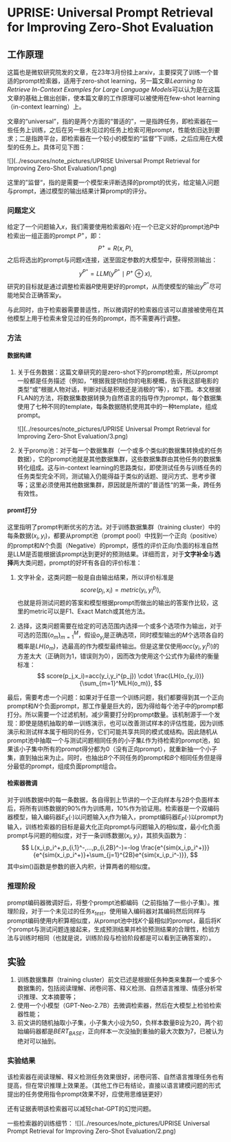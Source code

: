 # UPRISE: Universal Prompt Retrieval for Improving Zero-Shot Evaluation

## 工作原理
这篇也是微软研究院发的文章，在23年3月份挂上arxiv，主要探究了训练一个普适的prompt检索器，适用于zero-shot learning，另一篇文章*Learning to Retrieve In-Context Examples for Large Language Models*可以认为是在这篇文章的基础上做出创新，使本篇文章的工作原理可以被使用在few-shot learning（in-context learning）上。

文章的“universal”，指的是两个方面的“普适的”，一是指跨任务，即检索器在一些任务上训练，之后在另一些未见过的任务上检索可用prompt，性能依旧达到要求；二是指跨平台，即检索器在一个较小的模型的“监督”下训练，之后应用在大模型的任务上。具体可见下图：

![](../resources/note_pictures/UPRISE Universal Prompt Retrieval for Improving Zero-Shot Evaluation/1.png)

这里的”监督“，指的是需要一个模型来评断选择的prompt的优劣，给定输入问题与prompt，通过模型的输出结果计算prompt的评分。

### 问题定义
给定了一个问题输入$x$，我们需要使用检索器$R(\cdot)$在一个已定义好的prompt池$P$中检索出一组正面的prompt $P^+$，即：
$$
P^+=R(x,P),
$$
之后将选出的prompt与问题$x$连接，送至固定参数的大模型中，获得预测输出：
$$
y^{P^+}=LLM(y^{P^+} \mid P^+ \oplus x),
$$
研究的目标就是通过调整检索器$R$使用更好的prompt，从而使模型的输出$y^{P^+}$尽可能地契合正确答案$y$。

与此同时，由于检索器需要普适性，所以微调好的检索器应该可以直接被使用在其他模型上用于检索未曾见过的任务的prompt，而不需要再行调整。

### 方法
#### 数据构建
1. 关于任务数据：这篇文章研究的是zero-shot下的prompt检索，所以prompt一般都是任务描述（例如，“根据我提供给你的电影梗概，告诉我这部电影的类型“或”根据人物对话，判断对话是积极还是消极的“等），如下图。本文根据FLAN的方法，将数据集数据转换为自然语言的指导作为prompt，每个数据集使用了七种不同的template，每条数据随机使用其中的一种template，组成prompt。

   ![](../resources/note_pictures/UPRISE Universal Prompt Retrieval for Improving Zero-Shot Evaluation/3.png)

2. 关于promp池：对于每一个数据集群（一个或多个类似的数据集转换成的任务数据），它的prompt池就是其他数据集群，这些数据集群由其他任务的数据集转化组成。这与in-context learning的思路类似，即使测试任务与训练任务的任务类型完全不同，测试输入仍能得益于类似的话题、提问方式、思考步骤等；这里必须使用其他数据集群，原因就是所谓的”普适性“的第一条，跨任务有效性。

#### promt打分
这里指明了prompt判断优劣的方法。对于训练数据集群（training cluster）中的每条数据$(x_i,y_i)$，都要从prompt池（prompt pool）中找到一个正向（positive）的prompt和$N$个负面（Negative）的prompt，感性的评价正向/负面的标准自然是LLM是否能根据该prompt达到更好的预测结果。详细而言，对于**文字补全**与**选择**两大类问题，prompt的好坏有各自的评价标准：

1. 文字补全，这类问题一般是自由输出结果，所以评价标准是
$$
score(p_j,x_i)=metric(y_i,y_i^{p_j}),
$$
也就是将测试问题的答案和模型根据prompt而做出的输出的答案作比较，这里的metric可以是F1、Exact Match或其他方法。

2. 选择，这类问题需要在给定的可选范围内选择一个或多个选项作为输出，对于可选的范围$\{o_m\}_{m=1}^M$，假设$o_{y_i}$是正确选项，同时模型输出的$M$个选项各自的概率是$LH(o_m)$，选最高的作为模型最终输出。但是这里仅使用$acc(y_i,y_i^{p_j})$的方差太大（正确则为1，错误则为0），因而改为使用这个公式作为最终的衡量标准：
$$
score(p_j,x_i)=acc(y_i,y_i^{p_j}) \cdot \frac{LH(o_{y_i})}{\sum_{m=1}^MLH(o_m)},
$$

最后，需要考虑一个问题：如果对于任意一个训练问题，我们都要得到其一个正向prompt和$N$个负面prompt，那工作量是巨大的，因为得给每个池子中的prompt都打分。所以需要一个过滤机制，减少需要打分的prompt数量。该机制源于一个发现：即使是随机抽取的单一训练演示，也可以改善测试样本的评估性能，因为训练演示和测试样本属于相同的任务，它们可能共享共同的模式或结构。因此随机从prompt池中抽取一个与测试问题相同任务的小子集$L$作为待检索的prompt池，如果该小子集中所有的prompt得分都为0（没有正向prompt），就重新抽一个小子集，直到抽出来为止。同时，也抽出$B$个不同任务的prompt和$B$个相同任务但是得分最低的prompt，组成负面prompt组合。

#### 检索器微调
对于训练数据中的每一条数据，各自得到上节讲的一个正向样本与$2B$个负面样本后，将所有训练数据的90%作为训练用，10%作为验证用。检索器是一个双编码器模型，输入编码器$E_X(\cdot)$以问题输入$x_i$作为输入，prompt编码器$E_P(\cdot)$以prompt为输入，训练检索器的目标是最大化正向prompt与问题输入的相似度，最小化负面prompt与问题的相似度，对于一条训练数据$(x_i,y_i)$，其损失函数为：
$$
L(x_i,p_i^+,p_{i,1}^-,...,p_{i,2B}^-)=-log \frac{e^{sim(x_i,p_i^+)}}{e^{sim(x_i,p_i^+)}+\sum_{j=1}^{2B}e^{sim(x_i,p_i^-)}},
$$
其中$sim()$函数是参数的嵌入内积，计算两者的相似度。

### 推理阶段
prompt编码器微调好后，将整个prompt池都编码（之前指抽了一些小子集）。推理阶段，对于一个未见过的任务$x_{test}$，使用输入编码器对其编码然后同样与prompt编码使用内积算相似度，从prompt池中找$K$个最相似的prompt，最后将$K$个prompt与测试问题连接起来，生成预测结果并检验预测结果的合理性，检验方法与训练时相同（也就是说，训练阶段与检验阶段都是可以看到正确答案的）。


## 实验
1. 训练数据集群（training cluster）前文已述是根据任务种类来集群一个或多个数据集的，包括阅读理解、闭卷问答、释义检测、自然语言推理、情感分析常识推理、文本摘要等；
2. 使用一个小模型（GPT-Neo-2.7B）去微调检索器，然后在大模型上检验检索器性能；
3. 前文讲的随机抽取小子集，小子集大小设为50，负样本数量B设为20，两个初始编码器都是$BERT_{BASE}$，正向样本一次没抽到重抽的最大次数为7，已被认为绝对可以抽到。

### 实验结果
该检索器在阅读理解、释义检测任务效果很好，闭卷问答、自然语言推理任务也有提高，但在常识推理上效果差。（其他工作已有结论，直接以语言建模问题的形式提出的任务使用指令prompt效果不好，应使用思维链更好）

还有证据表明该检索器可以减轻chat-GPT的幻觉问题。

一些检索器的训练细节：
![](../resources/note_pictures/UPRISE Universal Prompt Retrieval for Improving Zero-Shot Evaluation/2.png)
